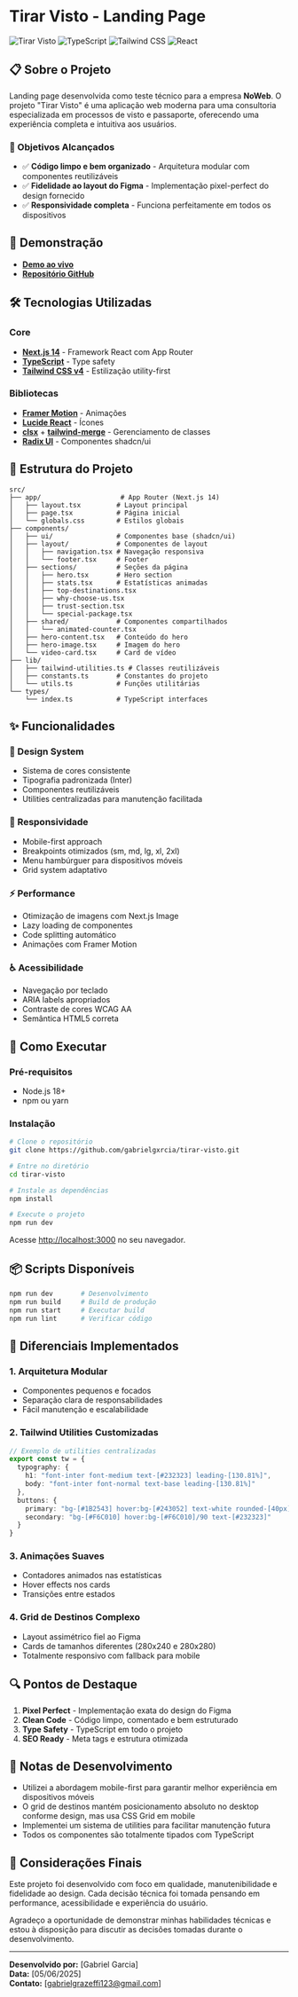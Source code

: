 # Tirar Visto - Landing Page

![Tirar Visto](https://img.shields.io/badge/Next.js-14-black?style=for-the-badge&logo=next.js)
![TypeScript](https://img.shields.io/badge/TypeScript-5.0-blue?style=for-the-badge&logo=typescript)
![Tailwind CSS](https://img.shields.io/badge/Tailwind-3.4-38B2AC?style=for-the-badge&logo=tailwind-css)
![React](https://img.shields.io/badge/React-38B2AC?style=for-the-badge&logo=react)

## 📋 Sobre o Projeto

Landing page desenvolvida como teste técnico para a empresa **NoWeb**. O projeto "Tirar Visto" é uma aplicação web moderna para uma consultoria especializada em processos de visto e passaporte, oferecendo uma experiência completa e intuitiva aos usuários.

### 🎯 Objetivos Alcançados

- ✅ **Código limpo e bem organizado** - Arquitetura modular com componentes reutilizáveis
- ✅ **Fidelidade ao layout do Figma** - Implementação pixel-perfect do design fornecido
- ✅ **Responsividade completa** - Funciona perfeitamente em todos os dispositivos

## 🚀 Demonstração

- **[Demo ao vivo](https://tirar-visto-pccguvclx-gabrielgxrcias-projects.vercel.app/)** 
- **[Repositório GitHub](https://github.com/gabrielgxrcia/tirar-visto)** 

## 🛠️ Tecnologias Utilizadas

### Core
- **[Next.js 14](https://nextjs.org/)** - Framework React com App Router
- **[TypeScript](https://www.typescriptlang.org/)** - Type safety 
- **[Tailwind CSS v4](https://tailwindcss.com/)** - Estilização utility-first

### Bibliotecas
- **[Framer Motion](https://www.framer.com/motion/)** - Animações 
- **[Lucide React](https://lucide.dev/)** - Ícones 
- **[clsx](https://github.com/lukeed/clsx)** + **[tailwind-merge](https://github.com/dcastil/tailwind-merge)** - Gerenciamento de classes
- **[Radix UI](https://ui.shadcn.com/)** - Componentes shadcn/ui

## 📁 Estrutura do Projeto

```
src/
├── app/                    # App Router (Next.js 14)
│   ├── layout.tsx         # Layout principal
│   ├── page.tsx           # Página inicial
│   └── globals.css        # Estilos globais
├── components/
│   ├── ui/                # Componentes base (shadcn/ui)
│   ├── layout/            # Componentes de layout
│   │   ├── navigation.tsx # Navegação responsiva
│   │   └── footer.tsx     # Footer
│   ├── sections/          # Seções da página
│   │   ├── hero.tsx       # Hero section
│   │   ├── stats.tsx      # Estatísticas animadas
│   │   ├── top-destinations.tsx
│   │   ├── why-choose-us.tsx
│   │   ├── trust-section.tsx
│   │   └── special-package.tsx
│   ├── shared/            # Componentes compartilhados
│   │   └── animated-counter.tsx
│   ├── hero-content.tsx   # Conteúdo do hero
│   ├── hero-image.tsx     # Imagem do hero
│   └── video-card.tsx     # Card de vídeo
├── lib/
│   ├── tailwind-utilities.ts # Classes reutilizáveis
│   ├── constants.ts       # Constantes do projeto
│   └── utils.ts           # Funções utilitárias
└── types/
    └── index.ts           # TypeScript interfaces
```

## ✨ Funcionalidades

### 🎨 Design System
- Sistema de cores consistente
- Tipografia padronizada (Inter)
- Componentes reutilizáveis
- Utilities centralizadas para manutenção facilitada

### 📱 Responsividade
- Mobile-first approach
- Breakpoints otimizados (sm, md, lg, xl, 2xl)
- Menu hambúrguer para dispositivos móveis
- Grid system adaptativo

### ⚡ Performance
- Otimização de imagens com Next.js Image
- Lazy loading de componentes
- Code splitting automático
- Animações com Framer Motion

### ♿ Acessibilidade
- Navegação por teclado
- ARIA labels apropriados
- Contraste de cores WCAG AA
- Semântica HTML5 correta

## 🚀 Como Executar

### Pré-requisitos
- Node.js 18+ 
- npm ou yarn

### Instalação

```bash
# Clone o repositório
git clone https://github.com/gabrielgxrcia/tirar-visto.git

# Entre no diretório
cd tirar-visto

# Instale as dependências
npm install

# Execute o projeto
npm run dev
```

Acesse [http://localhost:3000](http://localhost:3000) no seu navegador.

## 📦 Scripts Disponíveis

```bash
npm run dev       # Desenvolvimento
npm run build     # Build de produção
npm run start     # Executar build
npm run lint      # Verificar código
```

## 🎯 Diferenciais Implementados

### 1. **Arquitetura Modular**
- Componentes pequenos e focados
- Separação clara de responsabilidades
- Fácil manutenção e escalabilidade

### 2. **Tailwind Utilities Customizadas**
```typescript
// Exemplo de utilities centralizadas
export const tw = {
  typography: {
    h1: "font-inter font-medium text-[#232323] leading-[130.81%]",
    body: "font-inter font-normal text-base leading-[130.81%]"
  },
  buttons: {
    primary: "bg-[#1B2543] hover:bg-[#243052] text-white rounded-[40px]",
    secondary: "bg-[#F6C010] hover:bg-[#F6C010]/90 text-[#232323]"
  }
}
```

### 3. **Animações Suaves**
- Contadores animados nas estatísticas
- Hover effects nos cards
- Transições entre estados

### 4. **Grid de Destinos Complexo**
- Layout assimétrico fiel ao Figma
- Cards de tamanhos diferentes (280x240 e 280x280)
- Totalmente responsivo com fallback para mobile

## 🔍 Pontos de Destaque

1. **Pixel Perfect** - Implementação exata do design do Figma
2. **Clean Code** - Código limpo, comentado e bem estruturado
3. **Type Safety** - TypeScript em todo o projeto
5. **SEO Ready** - Meta tags e estrutura otimizada

## 📝 Notas de Desenvolvimento

- Utilizei a abordagem mobile-first para garantir melhor experiência em dispositivos móveis
- O grid de destinos mantém posicionamento absoluto no desktop conforme design, mas usa CSS Grid em mobile
- Implementei um sistema de utilities para facilitar manutenção futura
- Todos os componentes são totalmente tipados com TypeScript

## 🤝 Considerações Finais

Este projeto foi desenvolvido com foco em qualidade, manutenibilidade e fidelidade ao design. Cada decisão técnica foi tomada pensando em performance, acessibilidade e experiência do usuário.

Agradeço a oportunidade de demonstrar minhas habilidades técnicas e estou à disposição para discutir as decisões tomadas durante o desenvolvimento.

---

**Desenvolvido por:** [Gabriel Garcia]  
**Data:** [05/06/2025]  
**Contato:** [gabrielgrazeffi123@gmail.com]